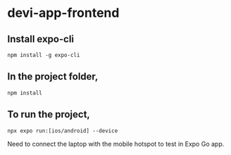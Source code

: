 # devi-app-frontend

## Install expo-cli
    npm install -g expo-cli

## In the project folder, 
    npm install

## To run the project, 
    npx expo run:[ios/android] --device

Need to connect the laptop with the mobile hotspot to test in Expo Go app.
<!-- Also, in constants/domain.ts, change the ip to your wifi ip, otherwise the APIs wont work while testing. -->

